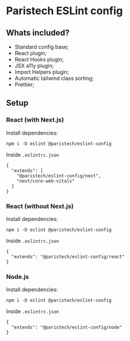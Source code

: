 # Paristech ESLint config

## Whats included?

- Standard config base;
- React plugin;
- React Hooks plugin;
- JSX a11y plugin;
- Import Helpers plugin;
- Automatic tailwind class sorting;
- Prettier;

## Setup

### React (with Next.js)

Install dependencies:
```
npm i -D eslint @paristech/eslint-config
```
Inside `.eslintrc.json`
```
{
  "extends": [
    "@paristech/eslint-config/next", 
    "next/core-web-vitals"
  ]
}
```

### React (without Next.js)

Install dependencies:
```
npm i -D eslint @paristech/eslint-config
```
Inside `.eslintrc.json`
```
{
  "extends": "@paristech/eslint-config/react"
}
```

### Node.js

Install dependencies:
```
npm i -D eslint @paristech/eslint-config
```
Inside `.eslintrc.json`
```
{
  "extends": "@paristech/eslint-config/node"
}
```